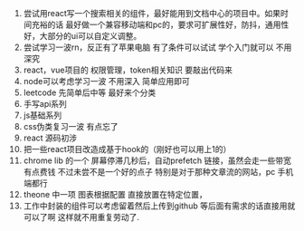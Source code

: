 1. 尝试用react写一个搜索相关的组件，最好能用到文档中心的项目中。如果时间充裕的话 最好做一个兼容移动端和pc的，要求可扩展性好，防抖，通用性好，大部分的ui可以自定义调整。
2. 尝试学习一波rn，反正有了苹果电脑 有了条件可以试试 学个入门就可以 不用深究
3. react，vue项目的 权限管理，token相关知识 要敲出代码来 
4. node可以考虑学习一波 不用深入 简单应用即可
5. leetcode 先简单后中等 最好来个分类
6. 手写api系列 
7. js基础系列
8. css伪类复习一波 有点忘了
9. react 源码初涉
10. 把一些react项目改造成基于hook的（刚好也可以用上1的）
11. chrome lib 的一个 屏幕停滞几秒后，自动prefetch 链接，虽然会走一些带宽 有点费钱 不过未尝不是一个好的点子 特别是对于那种文章流的网站，pc 手机端都行
12. theone 中一项 图表根据配置 直接放置在特定位置，
13. 工作中封装的组件可以考虑留着然后上传到github 等后面有需求的话直接用就可以了啊 这样就不用重复劳动了.
